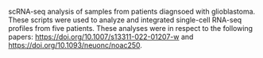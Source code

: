 scRNA-seq analysis of samples from patients diagnsoed with glioblastoma. These scripts were used to analyze and integrated single-cell RNA-seq profiles from five patients.
These analyses were in respect to the following papers: https://doi.org/10.1007/s13311-022-01207-w and https://doi.org/10.1093/neuonc/noac250.
